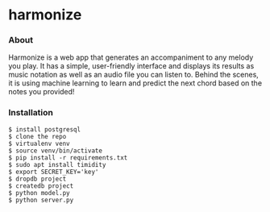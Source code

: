 # harmonize

### About
Harmonize is a web app that generates an accompaniment to any melody you play. It has a simple, user-friendly interface and displays its results as music notation as well as an audio file you can listen to. Behind the scenes, it is using machine learning to learn and predict the next chord based on the notes you provided!

### Installation

```
$ install postgresql
$ clone the repo
$ virtualenv venv
$ source venv/bin/activate
$ pip install -r requirements.txt
$ sudo apt install timidity
$ export SECRET_KEY='key'
$ dropdb project
$ createdb project
$ python model.py
$ python server.py
```
